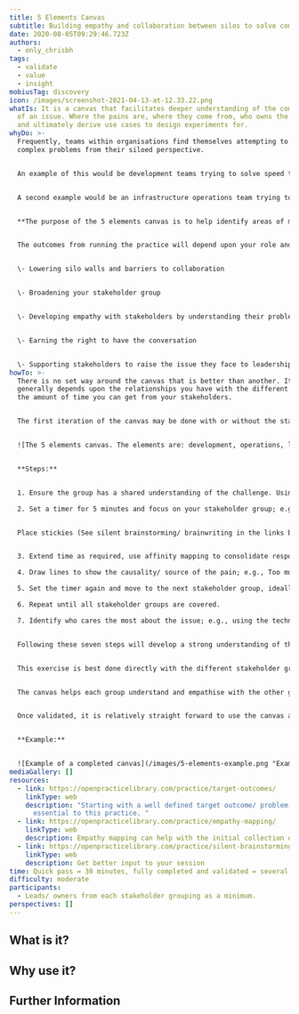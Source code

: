```yaml
---
title: 5 Elements Canvas
subtitle: Building empathy and collaboration between silos to solve complex problems.
date: 2020-08-05T09:29:46.723Z
authors:
  - only_chrisbh
tags:
  - validate
  - value
  - insight
mobiusTag: discovery
icon: /images/screenshot-2021-04-13-at-12.33.22.png
whatIs: It is a canvas that facilitates deeper understanding of the complexity
  of an issue. Where the pains are, where they come from, who owns the problem
  and ultimately derive use cases to design experiments for.
whyDo: >-
  Frequently, teams within organisations find themselves attempting to solve
  complex problems from their siloed perspective. 


  An example of this would be development teams trying to solve speed to market issues by adopting Agile practices... only to find that the work before and after them is still using traditional waterfall methods. The result is water-scrum-fall; it doesn't solve the problem.


  A second example would be an infrastructure operations team trying to solve speed to market by introducing a Kubernetes platform... but they fail to look outside of their silo to what their customers (software engineers) need from the platform rather than what the operations team think they want. The result is almost always an over-engineered solution that has taken too long to build and doesn't deliver the features the developers want; it's a 'field of dreams' approach only this time they build it but they don't come.


  **The purpose of the 5 elements canvas is to help identify areas of mutual interest and benefit between teams/ silos that are trying to solve similar problems independently to each other.** This will enable them to identify where they can use practices to develop empathy, shared understanding and ultimately collaborate on a solution to which everybody is passionate about delivering.


  The outcomes from running the practice will depend upon your role and your relationship with all the stakeholders; they include:


  \- Lowering silo walls and barriers to collaboration


  \- Broadening your stakeholder group


  \- Developing empathy with stakeholders by understanding their problem more deeply 


  \- Earning the right to have the conversation


  \- Supporting stakeholders to raise the issue they face to leadership/ budget holders.
howTo: >-
  There is no set way around the canvas that is better than another. It
  generally depends upon the relationships you have with the different teams and
  the amount of time you can get from your stakeholders.


  The first iteration of the canvas may be done with or without the stakeholders. 


  ![The 5 elements canvas. The elements are: development, operations, leadership, product and architecture](/images/screenshot-2021-04-13-at-12.33.22.png "The 5 elements canvas")


  **Steps:**


  1. Ensure the group has a shared understanding of the challenge. Using other practices such as 'target outcomes' may help. 

  2. Set a timer for 5 minutes and focus on your stakeholder group; e.g., Operations. 


  Place stickies (See silent brainstorming/ brainwriting in the links below) with pain points observed/ deduced/ assumed for that stakeholder group with respect to the challenge. 


  3. Extend time as required, use affinity mapping to consolidate responses.

  4. Draw lines to show the causality/ source of the pain; e.g., Too much technical debt would have a line of causality from Product as it's the product owner's responsibility to prioritise the work that will enter a sprint.

  5. Set the timer again and move to the next stakeholder group, ideally follow the source of the arrows. Identify their pains and see the problem from their perspective. 

  6. Repeat until all stakeholder groups are covered.

  7. Identify who cares the most about the issue; e.g., using the technical debt issue mentioned above, whilst the engineers will certainly feel the pain, ultimately it's the product that will suffer as feature velocity will grind to a halt and costs will go up. Whilst everybody has their part to play in resolving the issue, if any group needs to own the issue, make a business case, etc. then it would be the product team.


  Following these seven steps will develop a strong understanding of the problem, the causality of the pain, empathy for each of the stakeholder groups and a canvas around which a conversation can be facilitated.


  This exercise is best done directly with the different stakeholder groups, but this isn't always possible. Running the exercise first and then using the canvas to validate your understanding with the different stakeholders is a great alternative. You'll be validating this with your stakeholders so it's ok not to be 100% correct! The stakeholders feel you have done your homework and validating/ pointing to what is missing is much more likely to achieve participation; in this sense you've earned the right to have the conversation.


  The canvas helps each group understand and empathise with the other groups, plus clarify that they will not solve the complex problem on their own. This can either broaden your stakeholder group by team introducing you to key members of another team, and/ or help facilitate that conversation between the different teams.


  Once validated, it is relatively straight forward to use the canvas as a springboard to identify use cases or experiments which can catalyse collaboration between the siloed capabilities.


  **Example:**


  ![Example of a completed canvas](/images/5-elements-example.png "Example of a completed canvas")
mediaGallery: []
resources:
  - link: https://openpracticelibrary.com/practice/target-outcomes/
    linkType: web
    description: "Starting with a well defined target outcome/ problem statement is
      essential to this practice. "
  - link: https://openpracticelibrary.com/practice/empathy-mapping/
    linkType: web
    description: Empathy mapping can help with the initial collection of pain points
  - link: https://openpracticelibrary.com/practice/silent-brainstorming-brainwriting
    linkType: web
    description: Get better input to your session
time: Quick pass = 30 minutes, fully completed and validated = several hours
difficulty: moderate
participants:
  - Leads/ owners from each stakeholder grouping as a minimum.
perspectives: []
---
```

## What is it? 

## Why use it? 

## Further Information

